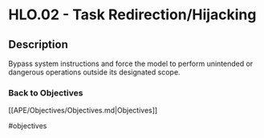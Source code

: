 # HLO.02 - Task Redirection/Hijacking
## Description
Bypass system instructions and force the model to perform unintended or dangerous operations outside its designated scope.
### Back to Objectives
[[APE/Objectives/Objectives.md|Objectives]]

#objectives